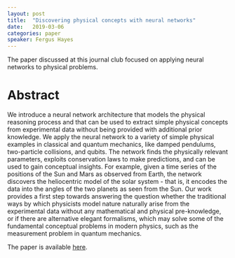 ```yaml
---
layout: post
title:  "Discovering physical concepts with neural networks"
date:   2019-03-06
categories: paper
speaker: Fergus Hayes
---
```


The paper discussed at this journal club focused on applying neural networks to physical problems.

# Abstract

We introduce a neural network architecture that models the physical reasoning process and that can be used to extract simple physical concepts from experimental data without being provided with additional prior knowledge. We apply the neural network to a variety of simple physical examples in classical and quantum mechanics, like damped pendulums, two-particle collisions, and qubits. The network finds the physically relevant parameters, exploits conservation laws to make predictions, and can be used to gain conceptual insights. For example, given a time series of the positions of the Sun and Mars as observed from Earth, the network discovers the heliocentric model of the solar system - that is, it encodes the data into the angles of the two planets as seen from the Sun. Our work provides a first step towards answering the question whether the traditional ways by which physicists model nature naturally arise from the experimental data without any mathematical and physical pre-knowledge, or if there are alternative elegant formalisms, which may solve some of the fundamental conceptual problems in modern physics, such as the measurement problem in quantum mechanics. 

The paper is available [here].

[here]: https://arxiv.org/abs/1807.10300
